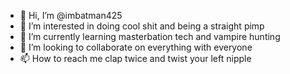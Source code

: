 - 👋 Hi, I’m @imbatman425
- 👀 I’m interested in doing cool shit and being a straight pimp
- 🌱 I’m currently learning masterbation tech and vampire hunting
- 💞️ I’m looking to collaborate on everything with everyone
- 📫 How to reach me clap twice and twist your left nipple

<!---
imbatman425/imbatman425 is a ✨ special ✨ repository because its `README.md` (this file) appears on your GitHub profile.
You can click the Preview link to take a look at your changes.
--->
